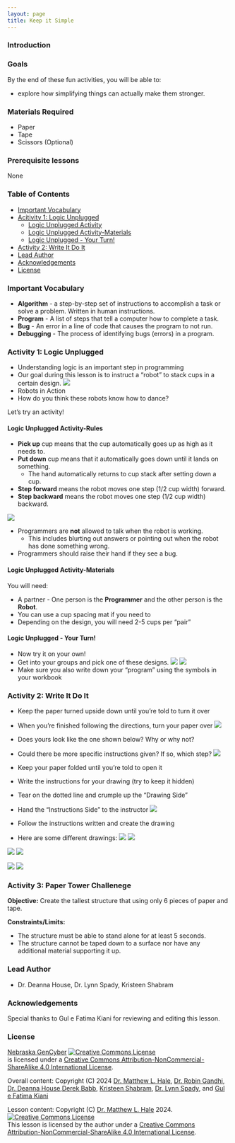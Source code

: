 ```yaml
---
layout: page
title: Keep it Simple
---
```


### Introduction


### Goals

By the end of these fun activities, you will be able to:
* explore how simplifying things can actually make them stronger.


### Materials Required
- Paper
- Tape
- Scissors (Optional)



### Prerequisite lessons
None

### Table of Contents
- [Important Vocabulary](#important-vocabulary)
- [Acitivity 1: Logic Unplugged](#activity-1:-logic-unplugged)
  - [Logic Unplugged Activity](#logic-unplugged-activity-rules)
  - [Logic Unplugged Activity-Materials](#logic-unplugged-activity-materials)
  - [Logic Unplugged - Your Turn!](#logic-unplugged-your-turn!)
- [Activity 2: Write It Do It](#activity-2:-write-it-do-it)
- [Lead Author](#lead-author)
- [Acknowledgements](#acknowledgements)
- [License](#license)



### Important Vocabulary
- **Algorithm** - a step-by-step set of instructions to accomplish a task or solve a problem. Written in human instructions.
- **Program** - A list of steps that tell a computer how to complete a task.
- **Bug** - An error in a line of code that causes the program to not run.
- **Debugging** - The process of identifying bugs (errors) in a program.



### Activity 1: Logic Unplugged 
- Understanding logic is an important step in programming
- Our goal during this lesson is to instruct a “robot” to stack cups in a certain design.
  ![](1.png)
- Robots in Action 
- How do you think these robots know how to dance?

Let’s try an activity! 
#### Logic Unplugged Activity-Rules
- **Pick up** cup means that the cup automatically goes up as high as it needs to.
- **Put down** cup means that it automatically goes down until it lands on something.
  - The hand automatically returns to cup stack after setting down a cup.
- **Step forward** means the robot moves one step (1/2 cup width) forward.
- **Step backward** means the robot moves one step (1/2 cup width) backward.

![](2.png)

- Programmers are **not** allowed to talk when the robot is working. 
    - This includes blurting out answers or pointing out when the robot has done something wrong.
- Programmers should raise their hand if they see a bug.

#### Logic Unplugged Activity-Materials
You will need:
- A partner - One person is the **Programmer** and the other person is the **Robot**.
- You can use a cup spacing mat if you need to
- Depending on the design, you will need 2-5 cups per “pair”

#### Logic Unplugged - Your Turn!
- Now try it on your own! 
- Get into your groups and pick one of these designs.
  ![](3.png) ![](4.png)
- Make sure you also write down your “program” using the symbols in your workbook

### Activity 2: Write It Do It 
- Keep the paper turned upside down until you’re told to turn it over
- When you’re finished following the directions, turn your paper over
  ![](5.png)

- Does yours look like the one shown below?  Why or why not?
- Could there be more specific instructions given?  If so, which step?
![](6.png)

- Keep your paper folded until you’re told to open it
- Write the instructions for your drawing (try to keep it hidden)
- Tear on the dotted line and crumple up the “Drawing Side”
- Hand the “Instructions Side” to the instructor
![](7.png)

- Follow the instructions written and create the drawing
- Here are some different drawings:
![](8.png) ![](9.png)

![](10.png) ![](12.png)

![](13.png) ![](14.png)


### Activity 3: Paper Tower Challenege
**Objective:** Create the tallest structure that using only 6 pieces of paper and tape.

**Constraints/Limits:**
- The structure must be able to stand alone for at least 5 seconds.
- The structure cannot be taped down to a surface nor have any additional material supporting it up.


### Lead Author

- Dr. Deanna House, Dr. Lynn Spady, Kristeen Shabram

### Acknowledgements

Special thanks to Gul e Fatima Kiani for reviewing and editing this lesson.

### License
[Nebraska GenCyber](https://www.nebraskagencyber.com) <a rel="license" href="http://creativecommons.org/licenses/by-nc-sa/4.0/"><img alt="Creative Commons License" style="border-width:0" src="https://i.creativecommons.org/l/by-nc-sa/4.0/88x31.png" /></a><br /> is licensed under a <a rel="license" href="http://creativecommons.org/licenses/by-nc-sa/4.0/">Creative Commons Attribution-NonCommercial-ShareAlike 4.0 International License</a>.

Overall content: Copyright (C) 2024  [Dr. Matthew L. Hale](http://faculty.ist.unomaha.edu/mhale/), [Dr. Robin Gandhi](http://faculty.ist.unomaha.edu/rgandhi/), [Dr. Deanna House](#),[Derek Babb](https://derekbabb.com/), [Kristeen Shabram](#), [Dr. Lynn Spady](#), and [Gul e Fatima Kiani](#)

Lesson content: Copyright (C) [Dr. Matthew L. Hale](http://faculty.ist.unomaha.edu/mhale/) 2024.  
<a rel="license" href="http://creativecommons.org/licenses/by-nc-sa/4.0/"><img alt="Creative Commons License" style="border-width:0" src="https://i.creativecommons.org/l/by-nc-sa/4.0/88x31.png" /></a><br /><span xmlns:dct="http://purl.org/dc/terms/" property="dct:title">This lesson</span> is licensed by the author under a <a rel="license" href="http://creativecommons.org/licenses/by-nc-sa/4.0/">Creative Commons Attribution-NonCommercial-ShareAlike 4.0 International License</a>.





